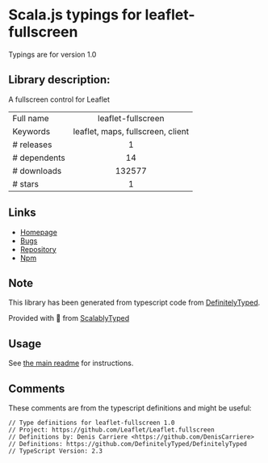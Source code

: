 
# Scala.js typings for leaflet-fullscreen

Typings are for version 1.0

## Library description:
A fullscreen control for Leaflet

|                    |                 |
| ------------------ | :-------------: |
| Full name          | leaflet-fullscreen |
| Keywords           | leaflet, maps, fullscreen, client |
| # releases         | 1 |
| # dependents       | 14 |
| # downloads        | 132577 |
| # stars            | 1 |

## Links
- [Homepage](https://github.com/Leaflet/Leaflet.fullscreen#readme)
- [Bugs](https://github.com/Leaflet/Leaflet.fullscreen/issues)
- [Repository](https://github.com/Leaflet/Leaflet.fullscreen)
- [Npm](https://www.npmjs.com/package/leaflet-fullscreen)
    


## Note
This library has been generated from typescript code from [DefinitelyTyped](https://definitelytyped.org).

Provided with :purple_heart: from [ScalablyTyped](https://github.com/oyvindberg/ScalablyTyped)

## Usage
See [the main readme](../../readme.md) for instructions.

## Comments

These comments are from the typescript definitions and might be useful:
```
// Type definitions for leaflet-fullscreen 1.0
// Project: https://github.com/Leaflet/Leaflet.fullscreen
// Definitions by: Denis Carriere <https://github.com/DenisCarriere>
// Definitions: https://github.com/DefinitelyTyped/DefinitelyTyped
// TypeScript Version: 2.3

```

